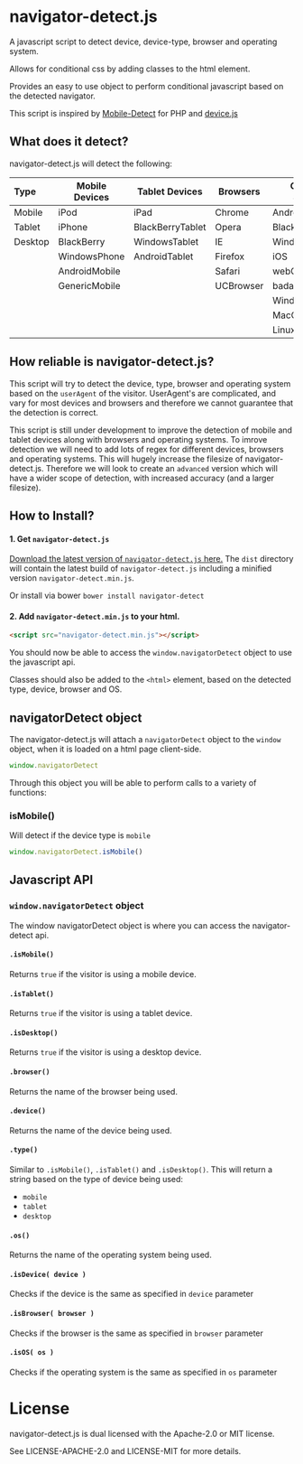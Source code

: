 navigator-detect.js
===================

A javascript script to detect device, device-type, browser and operating system.

Allows for conditional css by adding classes to the html element.

Provides an easy to use object to perform conditional javascript based on the detected navigator.

This script is inspired by [Mobile-Detect](https://github.com/serbanghita/Mobile-Detect) for PHP and [device.js](https://github.com/matthewhudson/device.js)


What does it detect?
--------------------

navigator-detect.js will detect the following:

| Type    | Mobile Devices | Tablet Devices   | Browsers | Operating Systems |
:---------|----------------|------------------|----------|-------------------|
| Mobile  | iPod           | iPad             | Chrome   | AndroidOS         |
| Tablet  | iPhone         | BlackBerryTablet | Opera    | BlackBerryOS      |
| Desktop | BlackBerry     | WindowsTablet    | IE       | WindowsPhoneOS    |
|         | WindowsPhone   | AndroidTablet    | Firefox  | iOS               |
|         | AndroidMobile  |                  | Safari   | webOS             |
|         | GenericMobile  |                  | UCBrowser| badaOS            |
|         |                |                  |          | WindowsOS         |
|         |                |                  |          | MacOS             |
|         |                |                  |          | LinuxOS           |


How reliable is navigator-detect.js?
------------------------------------

This script will try to detect the device, type, browser and operating system based on the `userAgent` of 
the visitor. UserAgent's are complicated, and vary for most devices and browsers and therefore we cannot guarantee that
the detection is correct.

This script is still under development to improve the detection of mobile and tablet devices along with browsers
and operating systems. To imrove detection we will need to add lots of regex for different devices, browsers and operating systems. This
will hugely increase the filesize of navigator-detect.js. Therefore we will look to create an `advanced` version
which will have a wider scope of detection, with increased accuracy (and a larger filesize).



How to Install?
---------------

#### 1. Get `navigator-detect.js`

[Download the latest version of `navigator-detect.js` here.](https://github.com/ThreeceeStudios/navigator-detect.js/archive/master.zip)
The `dist` directory will contain the latest build of `navigator-detect.js` including a minified version `navigator-detect.min.js`.


Or install via bower `bower install navigator-detect`


#### 2. Add `navigator-detect.min.js` to your html.

```html
<script src="navigator-detect.min.js"></script>
```

You should now be able to access the `window.navigatorDetect` object to use the javascript api.

Classes should also be added to the `<html>` element, based on the detected type, device, browser and OS.



navigatorDetect object
----------------------

The navigator-detect.js will attach a `navigatorDetect` object to the `window` object, when it is loaded on a html
page client-side.

```javascript
window.navigatorDetect
```

Through this object you will be able to perform calls to a variety of functions:

### isMobile()

Will detect if the device type is `mobile`
```javascript
window.navigatorDetect.isMobile()
```


Javascript API
--------------

### `window.navigatorDetect` object

The window navigatorDetect object is where you can access the navigator-detect api.




#### `.isMobile()`

Returns `true` if the visitor is using a mobile device.

#### `.isTablet()`

Returns `true` if the visitor is using a tablet device.

#### `.isDesktop()`

Returns `true` if the visitor is using a desktop device.

#### `.browser()`

Returns the name of the browser being used.

#### `.device()`

Returns the name of the device being used.

#### `.type()`

Similar to `.isMobile()`, `.isTablet()` and `.isDesktop()`. This will return a string
based on the type of device being used:

- `mobile`
- `tablet`
- `desktop`

#### `.os()`

Returns the name of the operating system being used.

#### `.isDevice( device )`

Checks if the device is the same as specified in `device` parameter

#### `.isBrowser( browser )`

Checks if the browser is the same as specified in `browser` parameter

#### `.isOS( os )`

Checks if the operating system is the same as specified in `os` parameter

License
=======

navigator-detect.js is dual licensed with the Apache-2.0 or MIT license.

See LICENSE-APACHE-2.0 and LICENSE-MIT for more details.
